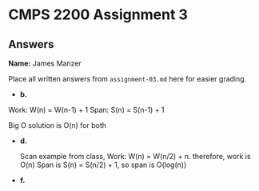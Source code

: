 # CMPS 2200 Assignment 3
## Answers

**Name:** James Manzer


Place all written answers from `assignment-03.md` here for easier grading.






- **b.**
  
Work: W(n) = W(n-1) + 1
Span: S(n) = S(n-1) + 1

Big O solution is O(n) for both


- **d.**

  Scan example from class, Work: W(n) = W(n/2) + n.   therefore, work is O(n)
  Span is S(n) = S(n/2) + 1, so span is O(log(n))




- **f.**
